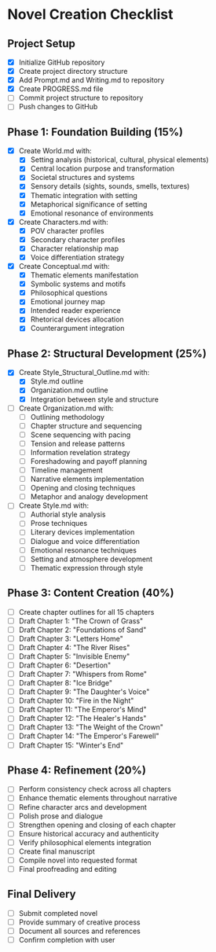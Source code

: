 # Novel Creation Checklist

## Project Setup
- [x] Initialize GitHub repository
- [x] Create project directory structure
- [x] Add Prompt.md and Writing.md to repository
- [x] Create PROGRESS.md file
- [ ] Commit project structure to repository
- [ ] Push changes to GitHub

## Phase 1: Foundation Building (15%)
- [x] Create World.md with:
  - [x] Setting analysis (historical, cultural, physical elements)
  - [x] Central location purpose and transformation
  - [x] Societal structures and systems
  - [x] Sensory details (sights, sounds, smells, textures)
  - [x] Thematic integration with setting
  - [x] Metaphorical significance of setting
  - [x] Emotional resonance of environments
- [x] Create Characters.md with:
  - [x] POV character profiles
  - [x] Secondary character profiles
  - [x] Character relationship map
  - [x] Voice differentiation strategy
- [x] Create Conceptual.md with:
  - [x] Thematic elements manifestation
  - [x] Symbolic systems and motifs
  - [x] Philosophical questions
  - [x] Emotional journey map
  - [x] Intended reader experience
  - [x] Rhetorical devices allocation
  - [x] Counterargument integration

## Phase 2: Structural Development (25%)
- [x] Create Style_Structural_Outline.md with:
  - [x] Style.md outline
  - [x] Organization.md outline
  - [x] Integration between style and structure
- [ ] Create Organization.md with:
  - [ ] Outlining methodology
  - [ ] Chapter structure and sequencing
  - [ ] Scene sequencing with pacing
  - [ ] Tension and release patterns
  - [ ] Information revelation strategy
  - [ ] Foreshadowing and payoff planning
  - [ ] Timeline management
  - [ ] Narrative elements implementation
  - [ ] Opening and closing techniques
  - [ ] Metaphor and analogy development
- [ ] Create Style.md with:
  - [ ] Authorial style analysis
  - [ ] Prose techniques
  - [ ] Literary devices implementation
  - [ ] Dialogue and voice differentiation
  - [ ] Emotional resonance techniques
  - [ ] Setting and atmosphere development
  - [ ] Thematic expression through style

## Phase 3: Content Creation (40%)
- [ ] Create chapter outlines for all 15 chapters
- [ ] Draft Chapter 1: "The Crown of Grass"
- [ ] Draft Chapter 2: "Foundations of Sand"
- [ ] Draft Chapter 3: "Letters Home"
- [ ] Draft Chapter 4: "The River Rises"
- [ ] Draft Chapter 5: "Invisible Enemy"
- [ ] Draft Chapter 6: "Desertion"
- [ ] Draft Chapter 7: "Whispers from Rome"
- [ ] Draft Chapter 8: "Ice Bridge"
- [ ] Draft Chapter 9: "The Daughter's Voice"
- [ ] Draft Chapter 10: "Fire in the Night"
- [ ] Draft Chapter 11: "The Emperor's Mind"
- [ ] Draft Chapter 12: "The Healer's Hands"
- [ ] Draft Chapter 13: "The Weight of the Crown"
- [ ] Draft Chapter 14: "The Emperor's Farewell"
- [ ] Draft Chapter 15: "Winter's End"

## Phase 4: Refinement (20%)
- [ ] Perform consistency check across all chapters
- [ ] Enhance thematic elements throughout narrative
- [ ] Refine character arcs and development
- [ ] Polish prose and dialogue
- [ ] Strengthen opening and closing of each chapter
- [ ] Ensure historical accuracy and authenticity
- [ ] Verify philosophical elements integration
- [ ] Create final manuscript
- [ ] Compile novel into requested format
- [ ] Final proofreading and editing

## Final Delivery
- [ ] Submit completed novel
- [ ] Provide summary of creative process
- [ ] Document all sources and references
- [ ] Confirm completion with user
